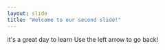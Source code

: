```yaml
---
layout: slide
title: "Welcome to our second slide!"
---
```

it's a great day to learn
Use the left arrow to go back!
